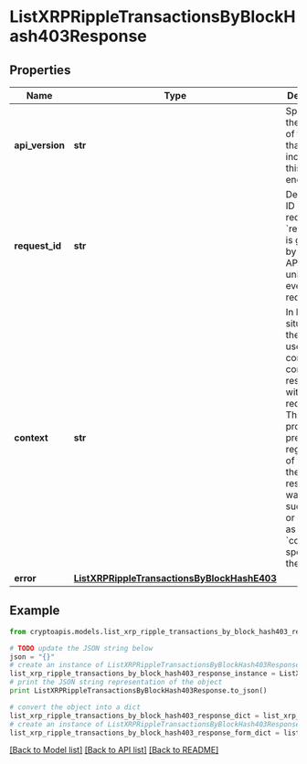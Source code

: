 # ListXRPRippleTransactionsByBlockHash403Response


## Properties
Name | Type | Description | Notes
------------ | ------------- | ------------- | -------------
**api_version** | **str** | Specifies the version of the API that incorporates this endpoint. | 
**request_id** | **str** | Defines the ID of the request. The &#x60;requestId&#x60; is generated by Crypto APIs and it&#39;s unique for every request. | 
**context** | **str** | In batch situations the user can use the context to correlate responses with requests. This property is present regardless of whether the response was successful or returned as an error. &#x60;context&#x60; is specified by the user. | [optional] 
**error** | [**ListXRPRippleTransactionsByBlockHashE403**](ListXRPRippleTransactionsByBlockHashE403.md) |  | 

## Example

```python
from cryptoapis.models.list_xrp_ripple_transactions_by_block_hash403_response import ListXRPRippleTransactionsByBlockHash403Response

# TODO update the JSON string below
json = "{}"
# create an instance of ListXRPRippleTransactionsByBlockHash403Response from a JSON string
list_xrp_ripple_transactions_by_block_hash403_response_instance = ListXRPRippleTransactionsByBlockHash403Response.from_json(json)
# print the JSON string representation of the object
print ListXRPRippleTransactionsByBlockHash403Response.to_json()

# convert the object into a dict
list_xrp_ripple_transactions_by_block_hash403_response_dict = list_xrp_ripple_transactions_by_block_hash403_response_instance.to_dict()
# create an instance of ListXRPRippleTransactionsByBlockHash403Response from a dict
list_xrp_ripple_transactions_by_block_hash403_response_form_dict = list_xrp_ripple_transactions_by_block_hash403_response.from_dict(list_xrp_ripple_transactions_by_block_hash403_response_dict)
```
[[Back to Model list]](../README.md#documentation-for-models) [[Back to API list]](../README.md#documentation-for-api-endpoints) [[Back to README]](../README.md)


